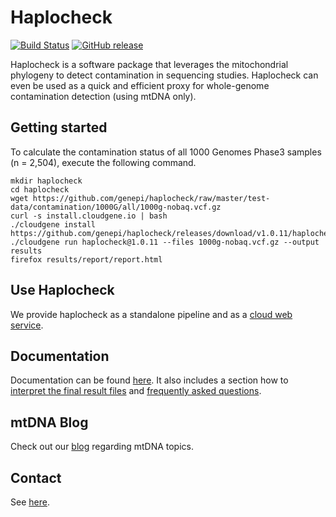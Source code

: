 # Haplocheck
[![Build Status](https://travis-ci.org/genepi/haplocheck.svg?branch=master)](https://travis-ci.org/genepi/haplocheck)
[![GitHub release](https://img.shields.io/github/release/genepi/haplocheck.svg)](https://GitHub.com/genepi/haplocheck/releases/)

Haplocheck is a software package that leverages the mitochondrial phylogeny to detect contamination in sequencing studies. Haplocheck can even be used as a quick and efficient proxy for whole-genome contamination detection (using mtDNA only).  

## Getting started
To calculate the contamination status of all 1000 Genomes Phase3 samples (n = 2,504), execute the following command.  

    mkdir haplocheck 
    cd haplocheck
    wget https://github.com/genepi/haplocheck/raw/master/test-data/contamination/1000G/all/1000g-nobaq.vcf.gz  
    curl -s install.cloudgene.io | bash 
    ./cloudgene install https://github.com/genepi/haplocheck/releases/download/v1.0.11/haplocheck.zip 
    ./cloudgene run haplocheck@1.0.11 --files 1000g-nobaq.vcf.gz --output results  
    firefox results/report/report.html

## Use Haplocheck
We provide haplocheck as a standalone pipeline and as a [cloud web service](https://mitoverse.i-med.ac.at). 

## Documentation
Documentation can be found [here](https://mitoverse.readthedocs.io/en/latest). It also includes a section how to [interpret the final result files](https://mitoverse.readthedocs.io/en/latest/interpret/) and [frequently asked questions](https://mitoverse.readthedocs.io/en/latest/faq).

## mtDNA Blog
Check out our [blog](http://haplogrep.i-med.ac.at/blog/) regarding mtDNA topics.

## Contact
See [here](https://mitoverse.readthedocs.io/en/latest/contact/).
